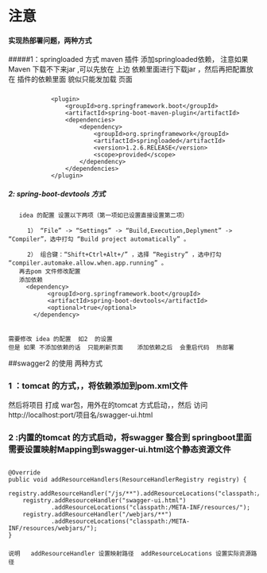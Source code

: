 #       **注意**
####    实现热部署问题，两种方式
#####1：springloaded 方式
    maven 插件 添加springloaded依赖， 注意如果Maven 下载不下来jar ,可以先放在 
     上边 依赖里面进行下载jar ，然后再把配置放在 插件的依赖里面  貌似只能发加载  页面
#####
                <plugin>
                    <groupId>org.springframework.boot</groupId>
                    <artifactId>spring-boot-maven-plugin</artifactId>
                    <dependencies>
                        <dependency>
                            <groupId>org.springframework</groupId>
                            <artifactId>springloaded</artifactId>
                            <version>1.2.6.RELEASE</version>
                            <scope>provided</scope>
                        </dependency>
                    </dependencies>
                </plugin>
##### 2: spring-boot-devtools 方式
       idea 的配置 设置以下两项（第一项如已设置直接设置第二项）
    
      　　1） “File” -> “Settings” -> “Build,Execution,Deplyment” -> “Compiler”，选中打勾 “Build project automatically” 。
      
      　　2） 组合键：“Shift+Ctrl+Alt+/” ，选择 “Registry” ，选中打勾 “compiler.automake.allow.when.app.running” 。
       再去pom 文件修改配置
       添加依赖
         <dependency>
               <groupId>org.springframework.boot</groupId>
               <artifactId>spring-boot-devtools</artifactId>
               <optional>true</optional>
           </dependency>
###### 
    需要修改 idea 的配置  如2  的设置
    但是 如果 不添加依赖的话  只能刷新页面    添加依赖之后  会重启代码  热部署
     
##swagger2 的使用
两种方式
### 1  ：tomcat 的方式，，将依赖添加到pom.xml文件
然后将项目 打成 war包，用外在的tomcat 方式启动，，然后 访问 http://localhost:port/项目名/swagger-ui.html
### 2  :内置的tomcat 的方式启动，将swagger 整合到 springboot里面   需要设置映射Mapping到swagger-ui.html这个静态资源文件
##
    @Override
    public void addResourceHandlers(ResourceHandlerRegistry registry) {
        registry.addResourceHandler("/js/**").addResourceLocations("classpath:/static/js/");
        registry.addResourceHandler("swagger-ui.html")
                .addResourceLocations("classpath:/META-INF/resources/");
        registry.addResourceHandler("/webjars/**")
                .addResourceLocations("classpath:/META-INF/resources/webjars/");
    }  
####
    说明   addResourceHandler 设置映射路径  addResourceLocations 设置实际资源路径